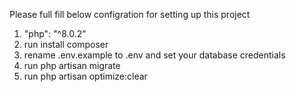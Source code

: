 Please full fill below configration for setting up this project
1) "php": "^8.0.2"
2) run install composer
2) rename .env.example to .env and set your database credentials
3) run php artisan migrate
4) run php artisan optimize:clear
